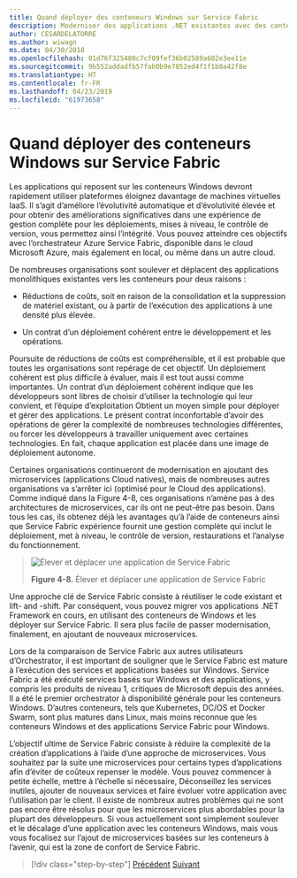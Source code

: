 ```yaml
---
title: Quand déployer des conteneurs Windows sur Service Fabric
description: Moderniser des applications .NET existantes avec des conteneurs de Cloud Azure et Windows | Quand déployer les conteneurs Windows sur Service Fabric
author: CESARDELATORRE
ms.author: wiwagn
ms.date: 04/30/2018
ms.openlocfilehash: 01d76f325480c7cf09fef36b02589a602e3ee11e
ms.sourcegitcommit: 9b552addadfb57fab0b9e7852ed4f1f1b8a42f8e
ms.translationtype: HT
ms.contentlocale: fr-FR
ms.lasthandoff: 04/23/2019
ms.locfileid: "61973658"
---
```

# <a name="when-to-deploy-windows-containers-to-service-fabric"></a>Quand déployer des conteneurs Windows sur Service Fabric

Les applications qui reposent sur les conteneurs Windows devront rapidement utiliser plateformes éloignez davantage de machines virtuelles IaaS. Il s’agit d’améliore l’évolutivité automatique et d’évolutivité élevée et pour obtenir des améliorations significatives dans une expérience de gestion complète pour les déploiements, mises à niveau, le contrôle de version, vous permettez ainsi l’intégrité. Vous pouvez atteindre ces objectifs avec l’orchestrateur Azure Service Fabric, disponible dans le cloud Microsoft Azure, mais également en local, ou même dans un autre cloud.

De nombreuses organisations sont soulever et déplacent des applications monolithiques existantes vers les conteneurs pour deux raisons :

- Réductions de coûts, soit en raison de la consolidation et la suppression de matériel existant, ou à partir de l’exécution des applications à une densité plus élevée.

- Un contrat d’un déploiement cohérent entre le développement et les opérations.

Poursuite de réductions de coûts est compréhensible, et il est probable que toutes les organisations sont repérage de cet objectif. Un déploiement cohérent est plus difficile à évaluer, mais il est tout aussi comme importantes. Un contrat d’un déploiement cohérent indique que les développeurs sont libres de choisir d’utiliser la technologie qui leur convient, et l’équipe d’exploitation Obtient un moyen simple pour déployer et gérer des applications. Le présent contrat inconfortable d’avoir des opérations de gérer la complexité de nombreuses technologies différentes, ou forcer les développeurs à travailler uniquement avec certaines technologies. En fait, chaque application est placée dans une image de déploiement autonome.

Certaines organisations continueront de modernisation en ajoutant des microservices (applications Cloud natives), mais de nombreuses autres organisations va s’arrêter ici (optimisé pour le Cloud des applications). Comme indiqué dans la Figure 4-8, ces organisations n’amène pas à des architectures de microservices, car ils ont ne peut-être pas besoin. Dans tous les cas, ils obtenez déjà les avantages qu’à l’aide de conteneurs ainsi que Service Fabric expérience fournit une gestion complète qui inclut le déploiement, met à niveau, le contrôle de version, restaurations et l’analyse du fonctionnement.

> ![Élever et déplacer une application de Service Fabric](./media/image8.png)
>
> **Figure 4-8.** Élever et déplacer une application de Service Fabric

Une approche clé de Service Fabric consiste à réutiliser le code existant et lift- and -shift. Par conséquent, vous pouvez migrer vos applications .NET Framework en cours, en utilisant des conteneurs de Windows et les déployer sur Service Fabric. Il sera plus facile de passer modernisation, finalement, en ajoutant de nouveaux microservices.

Lors de la comparaison de Service Fabric aux autres utilisateurs d’Orchestrator, il est important de souligner que le Service Fabric est mature à l’exécution des services et applications basées sur Windows. Service Fabric a été exécuté services basés sur Windows et des applications, y compris les produits de niveau 1, critiques de Microsoft depuis des années. Il a été le premier orchestrator à disponibilité générale pour les conteneurs Windows. D’autres conteneurs, tels que Kubernetes, DC/OS et Docker Swarm, sont plus matures dans Linux, mais moins reconnue que les conteneurs Windows et des applications Service Fabric pour Windows.

L’objectif ultime de Service Fabric consiste à réduire la complexité de la création d’applications à l’aide d’une approche de microservices. Vous souhaitez par la suite une microservices pour certains types d’applications afin d’éviter de coûteux repenser le modèle. Vous pouvez commencer à petite échelle, mettre à l’échelle si nécessaire, Déconseillez les services inutiles, ajouter de nouveaux services et faire évoluer votre application avec l’utilisation par le client. Il existe de nombreux autres problèmes qui ne sont pas encore être résolus pour que les microservices plus abordables pour la plupart des développeurs. Si vous actuellement sont simplement soulever et le décalage d’une application avec les conteneurs Windows, mais vous vous focalisez sur l’ajout de microservices basées sur les conteneurs à l’avenir, qui est la zone de confort de Service Fabric.

>[!div class="step-by-step"]
>[Précédent](when-to-deploy-windows-containers-to-azure-vms-iaas-cloud.md)
>[Suivant](when-to-deploy-windows-containers-to-azure-container-service-kubernetes.md)